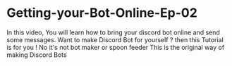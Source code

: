 # Getting-your-Bot-Online-Ep-02
In this video, You will learn how to bring your discord bot online and send some messages.  Want to make Discord Bot for yourself ?  then this Tutorial is for you !  No it's not bot maker or spoon feeder This is the original way of making Discord Bots
